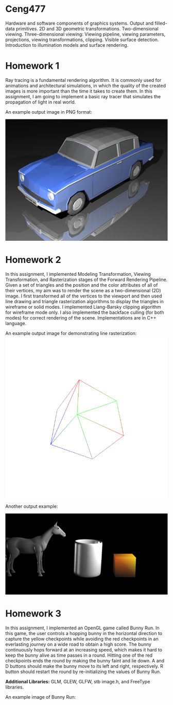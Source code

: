 # Ceng477
Hardware and software components of graphics systems. Output and filled-data primitives.  2D and 3D geometric transformations. Two-dimensional viewing. Three-dimensional viewing: Viewing pipeline, viewing parameters, projections, viewing transformations, clipping. Visible surface detection. Introduction to illumination models and surface rendering.

# Homework 1
Ray tracing is a fundamental rendering algorithm. It is commonly used for animations and architectural simulations, in which the quality of the created images is more important than the time
it takes to create them. In this assignment, I am going to implement a basic ray tracer that
simulates the propagation of light in real world.  

An example output image in PNG format:

![example image](https://github.com/beyzacapraz/Ceng477/blob/main/HW1/inputs/Car.png?raw=true)

# Homework 2

In this assignment, I implemented Modeling Transformation, Viewing Transformation,
and Rasterization stages of the Forward Rendering Pipeline. Given a set of triangles
and the position and the color attributes of all of their vertices, my aim was to render the scene as a
two-dimensional (2D) image. I first transformed all of the vertices to the viewport and then used line
drawing and triangle rasterization algorithms to display the triangles in wireframe or solid modes.
I implemented Liang-Barsky  clipping algorithm for wireframe mode only. 
I also implemented the backface culling (for both modes) for correct
rendering of the scene. Implementations are in C++ language.  

An example output image for demonstrating line rasterization: 
![empty box](https://github.com/beyzacapraz/Ceng477/blob/main/HW2/inputs_outputs/culling_enabled_outputs/empty_box/empty_box_1.ppm.png?raw=true)

Another output example:

![horse and mug](https://github.com/beyzacapraz/Ceng477/blob/main/HW2/inputs_outputs/culling_enabled_outputs/horse_and_mug/horse_and_mug_1.ppm.png?raw=true)

# Homework 3

In this assignment, I implemented an OpenGL game called Bunny Run. In this game, the
user controls a hopping bunny in the horizontal direction to capture the yellow checkpoints while
avoiding the red checkpoints in an everlasting journey on a wide road to obtain a high score. The
bunny continuously hops forward at an increasing speed, which makes it hard to keep the bunny
alive as time passes in a round. Hitting one of the red checkpoints ends the round by making the
bunny faint and lie down. A and D buttons should make the bunny move to its left and right, respectively.
R button should restart the round by re-initializing the values of Bunny Run.  

**Additional Libraries:** GLM, GLEW, GLFW, stb image.h, and FreeType libraries.  

An example image of Bunny Run:



